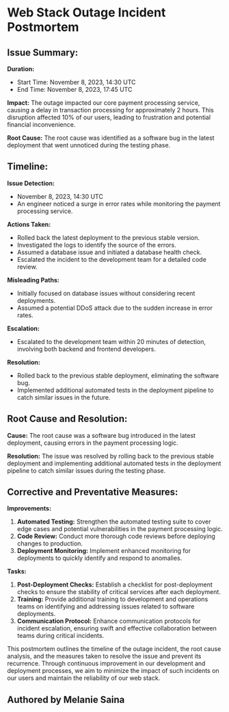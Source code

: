 # Web Stack Outage Incident Postmortem

## Issue Summary:

**Duration:**
- Start Time: November 8, 2023, 14:30 UTC
- End Time: November 8, 2023, 17:45 UTC

**Impact:**
The outage impacted our core payment processing service, causing a delay in transaction processing for approximately 2 hours. This disruption affected 10% of our users, leading to frustration and potential financial inconvenience.

**Root Cause:**
The root cause was identified as a software bug in the latest deployment that went unnoticed during the testing phase.

## Timeline:

**Issue Detection:**
- November 8, 2023, 14:30 UTC
- An engineer noticed a surge in error rates while monitoring the payment processing service.

**Actions Taken:**
- Rolled back the latest deployment to the previous stable version.
- Investigated the logs to identify the source of the errors.
- Assumed a database issue and initiated a database health check.
- Escalated the incident to the development team for a detailed code review.

**Misleading Paths:**
- Initially focused on database issues without considering recent deployments.
- Assumed a potential DDoS attack due to the sudden increase in error rates.

**Escalation:**
- Escalated to the development team within 20 minutes of detection, involving both backend and frontend developers.

**Resolution:**
- Rolled back to the previous stable deployment, eliminating the software bug.
- Implemented additional automated tests in the deployment pipeline to catch similar issues in the future.

## Root Cause and Resolution:

**Cause:**
The root cause was a software bug introduced in the latest deployment, causing errors in the payment processing logic.

**Resolution:**
The issue was resolved by rolling back to the previous stable deployment and implementing additional automated tests in the deployment pipeline to catch similar issues during the testing phase.

## Corrective and Preventative Measures:

**Improvements:**
1. **Automated Testing:** Strengthen the automated testing suite to cover edge cases and potential vulnerabilities in the payment processing logic.
2. **Code Review:** Conduct more thorough code reviews before deploying changes to production.
3. **Deployment Monitoring:** Implement enhanced monitoring for deployments to quickly identify and respond to anomalies.

**Tasks:**
1. **Post-Deployment Checks:** Establish a checklist for post-deployment checks to ensure the stability of critical services after each deployment.
2. **Training:** Provide additional training to development and operations teams on identifying and addressing issues related to software deployments.
3. **Communication Protocol:** Enhance communication protocols for incident escalation, ensuring swift and effective collaboration between teams during critical incidents.

This postmortem outlines the timeline of the outage incident, the root cause analysis, and the measures taken to resolve the issue and prevent its recurrence. Through continuous improvement in our development and deployment processes, we aim to minimize the impact of such incidents on our users and maintain the reliability of our web stack.

## Authored by  Melanie Saina
